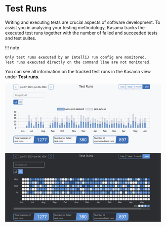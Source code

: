 # Test Runs

Writing and executing tests are crucial aspects of software development.
To assist you in analyzing your testing methodology, Kasama tracks the executed test runs together with the number of failed and succeeded tests and test suites.

!!! note

    Only test runs executed by an IntelliJ run config are monitored.
    Test runs executed directly on the command line are not monitored.

You can see all information on the tracked test runs in the Kasama view under **Test runs**.

![Kasama test runs view](/assets/screenshots/test_runs.png#only-light)
![Kasama test runs view](/assets/screenshots/test_runs_dark.png#only-dark)
